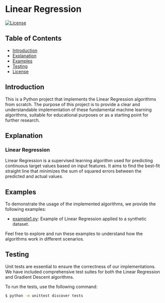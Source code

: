 # Linear Regression 

[![License](https://img.shields.io/badge/license-MIT-blue.svg)](https://opensource.org/licenses/MIT)

## Table of Contents

- [Introduction](#introduction)
- [Explanation](#explanation)
- [Examples](#examples)
- [Testing](#testing)
- [License](#license)

## Introduction

This is a Python project that implements the Linear Regression algorithms from scratch. The purpose of this project is to provide a clear and understandable implementation of these fundamental machine learning algorithms, suitable for educational purposes or as a starting point for further research.

## Explanation

### Linear Regression

Linear Regression is a supervised learning algorithm used for predicting continuous target values based on input features. It aims to find the best-fit straight line that minimizes the sum of squared errors between the predicted and actual values.


## Examples

To demonstrate the usage of the implemented algorithms, we provide the following examples:

- [example1.py](examples/example1.py): Example of Linear Regression applied to a synthetic dataset.

Feel free to explore and run these examples to understand how the algorithms work in different scenarios.

## Testing

Unit tests are essential to ensure the correctness of our implementations. We have included comprehensive test suites for both the Linear Regression and Gradient Descent algorithms.

To run the tests, use the following command:

```bash
$ python -m unittest discover tests

